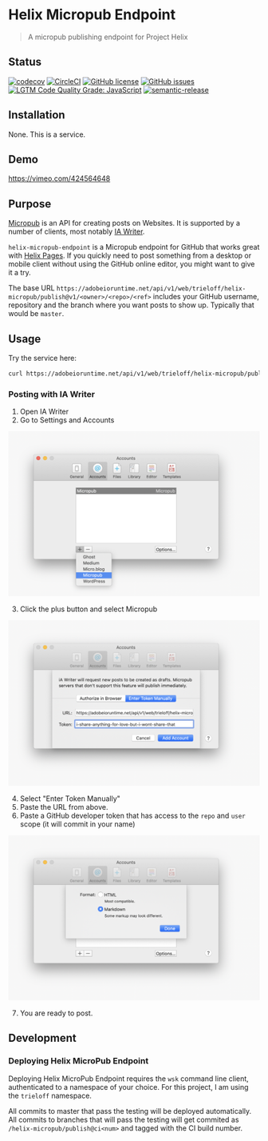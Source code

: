 # Helix Micropub Endpoint

> A micropub publishing endpoint for Project Helix

## Status
[![codecov](https://img.shields.io/codecov/c/github/trieloff/helix-micropub-endpoint.svg)](https://codecov.io/gh/trieloff/helix-micropub-endpoint)
[![CircleCI](https://img.shields.io/circleci/project/github/trieloff/helix-micropub-endpoint.svg)](https://circleci.com/gh/trieloff/helix-micropub-endpoint)
[![GitHub license](https://img.shields.io/github/license/trieloff/helix-micropub-endpoint.svg)](https://github.com/trieloff/helix-micropub-endpoint/blob/master/LICENSE.txt)
[![GitHub issues](https://img.shields.io/github/issues/trieloff/helix-micropub-endpoint.svg)](https://github.com/trieloff/helix-micropub-endpoint/issues)
[![LGTM Code Quality Grade: JavaScript](https://img.shields.io/lgtm/grade/javascript/g/trieloff/helix-micropub-endpoint.svg?logo=lgtm&logoWidth=18)](https://lgtm.com/projects/g/trieloff/helix-micropub-endpoint)
[![semantic-release](https://img.shields.io/badge/%20%20%F0%9F%93%A6%F0%9F%9A%80-semantic--release-e10079.svg)](https://github.com/semantic-release/semantic-release)

## Installation

None. This is a service.

## Demo

https://vimeo.com/424564648

## Purpose

[Micropub](https://indieweb.org/Micropub) is an API for creating posts on Websites. It is supported by a number of clients, most notably [IA Writer](https://ia.net/writer).

`helix-micropub-endpoint` is a Micropub endpoint for GitHub that works great with [Helix Pages](https://www.hlx.page). If you quickly need to post something from a desktop or mobile client without using the GitHub online editor, you might want to give it a try.

The base URL `https://adobeioruntime.net/api/v1/web/trieloff/helix-micropub/publish@v1/<owner>/<repo>/<ref>` includes your GitHub username, repository and the branch where you want posts to show up. Typically that would be `master`.


## Usage

Try the service here:

```bash
curl https://adobeioruntime.net/api/v1/web/trieloff/helix-micropub/publish@v1/<owner>/<repo>/<ref>
```

### Posting with IA Writer

1. Open IA Writer
2. Go to Settings and Accounts

![](./docs/add-micropub.png)

3. Click the plus button and select Micropub

![](./docs/enter-token-manually.png)

4. Select "Enter Token Manually"
5. Paste the URL from above.
6. Paste a GitHub developer token that has access to the `repo` and `user` scope (it will commit in your name)

![](./docs/post-markdown.png)

7. You are ready to post.

## Development

### Deploying Helix MicroPub Endpoint

Deploying Helix MicroPub Endpoint requires the `wsk` command line client, authenticated to a namespace of your choice. For this project, I am using the `trieloff` namespace.

All commits to master that pass the testing will be deployed automatically. All commits to branches that will pass the testing will get commited as `/helix-micropub/publish@ci<num>` and tagged with the CI build number.
